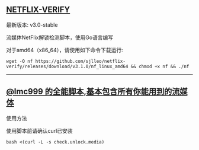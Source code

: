 ## [NETFLIX-VERIFY](https://github.com/sjlleo/netflix-verify)

最新版本: v3.0-stable

流媒体NetFlix解锁检测脚本，使用Go语言编写

对于amd64（x86_64），请使用如下命令下载运行:

```
wget -O nf https://github.com/sjlleo/netflix-verify/releases/download/v3.1.0/nf_linux_amd64 && chmod +x nf && ./nf
```

---

## [ @lmc999 的全能脚本,基本包含所有你能用到的流媒体](https://github.com/lmc999/RegionRestrictionCheck)

使用方法

使用脚本前请确认curl已安装

```
bash <(curl -L -s check.unlock.media)
```
